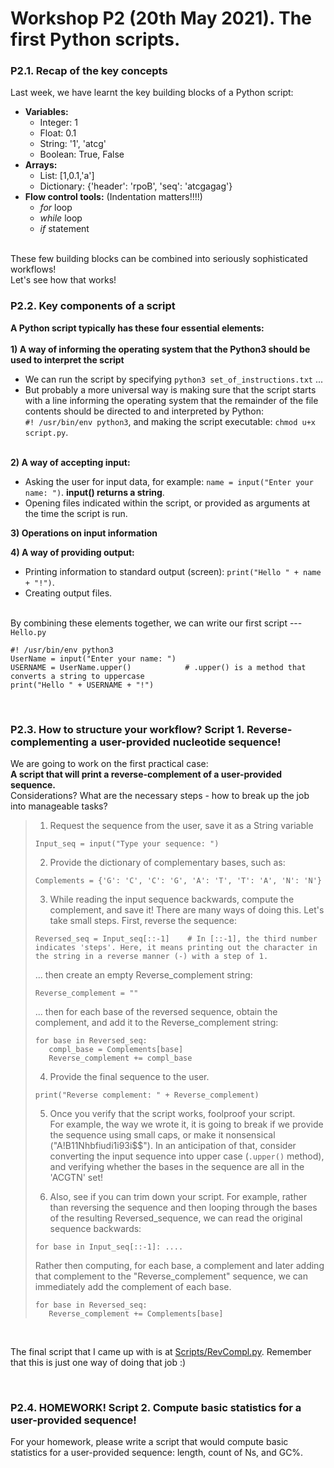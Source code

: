# Workshop P2 (20th May 2021). The first Python scripts.
  
### P2.1. Recap of the key concepts
Last week, we have learnt the key building blocks of a Python script:  
* **Variables:**  
  * Integer: 1
  * Float: 0.1
  * String: '1', 'atcg'
  * Boolean: True, False
* **Arrays:**  
  * List: [1,0.1,'a']
  * Dictionary: {'header': 'rpoB', 'seq': 'atcgagag'}
* **Flow control tools:** (Indentation matters!!!!)
  * *for* loop  
  * *while* loop  
  * *if* statement  
  
&nbsp;  
These few building blocks can be combined into seriously sophisticated workflows!  
Let's see how that works!
&nbsp;  
  
### P2.2. Key components of a script
**A Python script typically has these four essential elements:**  
&nbsp;  
**1) A way of informing the operating system that the Python3 should be used to interpret the script**  
  * We can run the script by specifying `python3 set_of_instructions.txt` ...   
  * But probably a more universal way is making sure that the script starts with a line informing the operating system that the remainder of the file contents should be directed to and interpreted by Python:  
  `#! /usr/bin/env python3`, and making the script executable: `chmod u+x script.py`.  
&nbsp;  
  
**2) A way of accepting input:**  
  * Asking the user for input data, for example: `name = input("Enter your name: ")`. **input() returns a string**.  
  * Opening files indicated within the script, or provided as arguments at the time the script is run.
&nbsp;  
  
**3) Operations on input information**
&nbsp;  
    
**4) A way of providing output:**  
  * Printing information to standard output (screen): `print("Hello " + name + "!")`.  
  * Creating output files.  
&nbsp;  
  
By combining these elements together, we can write our first script --- `Hello.py`
```
#! /usr/bin/env python3
UserName = input("Enter your name: ")
USERNAME = UserName.upper()            # .upper() is a method that converts a string to uppercase
print("Hello " + USERNAME + "!")
```  
&nbsp;  
  
### P2.3. How to structure your workflow? Script 1. Reverse-complementing a user-provided nucleotide sequence!
  
We are going to work on the first practical case:  
**A script that will print a reverse-complement of a user-provided sequence.**  
Considerations?  What are the necessary steps - how to break up the job into manageable tasks?
&nbsp;   
> 1. Request the sequence from the user, save it as a String variable
> ```
> Input_seq = input("Type your sequence: ")
> ```  
>  
> 2. Provide the dictionary of complementary bases, such as:
> ```
> Complements = {'G': 'C', 'C': 'G', 'A': 'T', 'T': 'A', 'N': 'N'}
> ```
>  
> 3. While reading the input sequence backwards, compute the complement, and save it! There are many ways of doing this. Let's take small steps. First, reverse the sequence:
> ```
> Reversed_seq = Input_seq[::-1]    # In [::-1], the third number indicates 'steps'. Here, it means printing out the character in the string in a reverse manner (-) with a step of 1.  
> ```  
> ... then create an empty Reverse_complement string:
> ```
> Reverse_complement = ""
> ```  
> ... then for each base of the reversed sequence, obtain the complement, and add it to the Reverse_complement string:
> ```
> for base in Reversed_seq:
>    compl_base = Complements[base]
>    Reverse_complement += compl_base
> ```
> 
> 4. Provide the final sequence to the user.
> ```
> print("Reverse complement: " + Reverse_complement)
> ```
>  
> 5. Once you verify that the script works, foolproof your script.   
> For example, the way we wrote it, it is going to break if we provide the sequence using small caps, or make it nonsensical ("A!B11Nhbfiudi1i93i$$"). In an anticipation of that, consider converting the input sequence into upper case (`.upper()` method), and verifying whether the bases in the sequence are all in the 'ACGTN' set!
> 
> 
> 6. Also, see if you can trim down your script.
> For example, rather than reversing the sequence and then looping through the bases of the resulting Reversed_sequence, we can read the original sequence backwards:
> ```
> for base in Input_seq[::-1]: ....
> ```
> Rather then computing, for each base, a complement and later adding that complement to the "Reverse_complement" sequence, we can immediately add the complement of each base.
> ```
> for base in Reversed_seq:
>    Reverse_complement += Complements[base]
> ```
  
&nbsp;   
  
The final script that I came up with is at [Scripts/RevCompl.py](Scripts/RevCompl.py). Remember that this is just one way of doing that job :)
  
&nbsp;   
  
  
### P2.4. HOMEWORK! Script 2. Compute basic statistics for a user-provided sequence!

For your homework, please write a script that would compute basic statistics for a user-provided sequence: length, count of Ns, and GC%.  
  
